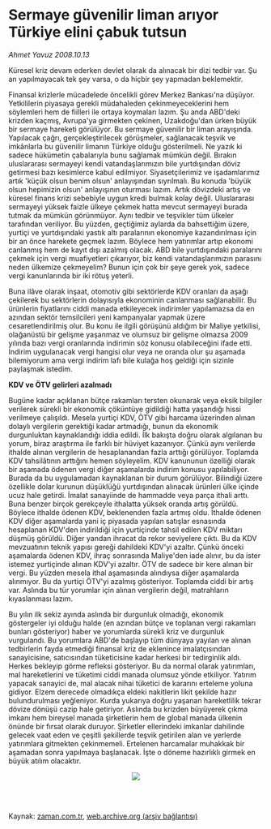# Sermaye güvenilir liman arıyor Türkiye elini çabuk tutsun

*Ahmet  Yavuz 2008.10.13*

<td class="columnist-detail">
<p>Küresel kriz devam ederken devlet olarak da alınacak bir dizi tedbir var. Şu an yapılmayacak tek şey varsa, o da hiçbir şey yapmadan beklemektir.</p>
<p>
<div id="haberMetinDiv">
<p> Finansal krizlerle mücadelede öncelikli görev Merkez Bankası'na düşüyor. Yetkililerin piyasaya gerekli müdahaleden çekinmeyeceklerini hem söylemleri hem de fiilleri ile ortaya koymaları lazım. Şu anda ABD'deki krizden kaçmış, Avrupa'ya girmekten çekinen, Uzakdoğu'dan ürken büyük bir sermaye hareketi görülüyor. Bu sermaye güvenilir bir liman arayışında. Yapılacak çağrı, gerçekleştirilecek görüşmeler, sağlanacak teşvik ve imkânlarla bu güvenilir limanın Türkiye olduğu gösterilmeli. Ne yazık ki sadece hükümetin çabalarıyla bunu sağlamak mümkün değil. Bırakın uluslararası sermayeyi kendi vatandaşlarımızın bile yurtdışından döviz getirmesi bazı kesimlerce kabul edilmiyor. Siyasetçilerimiz ve işadamlarımız artık 'küçük olsun benim olsun' anlayışından sıyrılmalı. Bu konuda 'büyük olsun hepimizin olsun' anlayışının oturması lazım. Artık dövizdeki artış ve küresel finans krizi sebebiyle uygun kredi bulmak kolay değil. Uluslararası sermayeyi yüksek faizle ülkeye çekmek hatta mevcut sermayeyi burada tutmak da mümkün görünmüyor. Aynı tedbir ve teşvikler tüm ülkeler tarafından veriliyor. Bu yüzden, geçtiğimiz aylarda da bahsettiğim üzere, yurtiçi ve yurtdışındaki yastık altı paralarının ekonomiye kazandırılması için bir an önce harekete geçmek lazım. Böylece hem yatırımlar artıp ekonomi canlanmış hem de kayıt dışı azalmış olacak. ABD bile yurtdışındaki paralarını çekmek için vergi muafiyetleri çıkarıyor, biz kendi vatandaşlarımızın parasını neden ülkemize çekmeyelim? Bunun için çok bir şeye gerek yok, sadece vergi kanunlarında bir iki rötuş yeterli.
<p> Buna ilâve olarak inşaat, otomotiv gibi sektörlerde KDV oranları da aşağı çekilerek bu sektörlerin dolayısıyla ekonominin canlanması sağlanabilir. Bu ürünlerin fiyatlarını ciddi manada etkileyecek indirimler yapılamazsa da en azından sektör temsilcileri yeni kampanyalar yapmak üzere cesaretlendirilmiş olur. Bu konu ile ilgili görüşünü aldığım bir Maliye yetkilisi, olağanüstü bir gelişme yaşanmaz ve olumsuz bir gelişme olmazsa 2009 yılında bazı vergi oranlarında indirimin söz konusu olabileceğini ifade etti. İndirim uygulanacak vergi hangisi olur veya ne oranda olur şu aşamada bilemiyorum ama vergi indirim lafı bile kulağa hoş geldiği için sizinle paylaşmak istedim.
<p><b>KDV ve ÖTV gelirleri azalmadı</b>
<p>Bugüne kadar açıklanan bütçe rakamları tersten okunarak veya eksik bilgiler verilerek sürekli bir ekonomik çöküntüye gidildiği hatta yaşandığı hissi verilmeye çalışıldı. Mesela yurtiçi KDV, ÖTV gibi harcama üzerinden alınan dolaylı vergilerin gerektiği kadar artmadığı, bunun da ekonomik durgunluktan kaynaklandığı iddia edildi. İlk bakışta doğru olarak algılanan bu yorum, biraz araştırma ile farklı bir hüviyet kazanıyor. Çünkü aynı verilerde ithalde alınan vergilerin de hesaplanandan fazla arttığı görülüyor. Toplamda KDV tahsilâtının arttığını hemen söyleyelim. KDV kanununun özelliği olarak bir aşamada ödenen vergi diğer aşamalarda indirim konusu yapılabiliyor. Burada da bu uygulamadan kaynaklanan bir durum görülüyor. Bilindiği üzere özellikle dolar kurunun düşüklüğü yurtdışından alınacak ürünleri ülke içinde ucuz hale getirdi. İmalat sanayiinde de hammadde veya parça ithali arttı. Buna benzer birçok gerekçeyle ithalatta yüksek oranda artış görüldü. Böylece ithalde ödenen KDV, beklenenden fazla artmış oldu. İthalde ödenen KDV diğer aşamalarda yani iç piyasada yapılan satışlar esnasında hesaplanan KDV'den indirildiği için yurtiçinde tahsil edilen KDV miktarı düşmüş görüldü. Diğer yandan ihracat da rekor seviyelere çıktı. Bu da KDV mevzuatının teknik yapısı gereği dahildeki KDV'yi azaltır. Çünkü önceki aşamalarda ödenen KDV, ihraç sonrasında Maliye'den iade alınır, bu da ister istemez yurtiçinde alınan KDV'yi azaltır. ÖTV de sadece bir kere alınan bir vergi. Bu yüzden mesela ithal aşamasında alındıysa diğer aşamalarda alınmıyor. Bu da yurtiçi ÖTV'yi azalmış gösteriyor. Toplamda ciddi bir artış var. Aslında bu tür yorumlar için alınan vergilerin değil, matrahların kıyaslanması lazım. 
<p>Bu yılın ilk sekiz ayında aslında bir durgunluk olmadığı, ekonomik göstergeler iyi olduğu halde (en azından bütçe ve toplanan vergi rakamları bunları gösteriyor) haber ve yorumlarda sürekli kriz ve durgunluk vurgulandı. Bu yorumlara ABD'de başlayıp tüm dünyaya yayılan ve alınan tedbirlerin fayda etmediği finansal kriz de eklenince imalatçısından sanayicisine, satıcısından tüketicisine kadar herkesi bir tedirginlik aldı. Herkes bekleyip görme refleksi gösteriyor. Bu da normal olarak yatırımları, mal hareketlerini ve tüketimi ciddi manada olumsuz yönde etkiliyor. Yatırım yapacak sanayici de, mal alacak nihai tüketici de kararını erteleme yoluna gidiyor. Elzem derecede olmadıkça eldeki nakitlerin likit şekilde hazır bulundurulması yeğleniyor. Kurda yukarıya doğru yaşanan hareketlilik tekrar dövize dönüşü cazip hale getiriyor. Aslında bu krizden büyüyerek çıkma imkanı hem bireysel manada şirketlerin hem de global manada ülkenin önünde bir fırsat olarak duruyor. Şirketler ellerindeki imkanlar dahilinde gelecek vaat eden ve çeşitli şekillerde teşvik getirilen alan ve yerlerde yatırımlara gitmekten çekinmemeli. Ertelenen harcamalar muhakkak bir aşamadan sonra yapılmaya başlanacak. İşte o döneme hazırlıklı girmek en büyük atılım olacaktır.
<p><p align="center"><img border="0" src="http://web.archive.org/web/20111014221257im_/http://medya.zaman.com.tr/2008/10/13/vergi.gif"/>
<p></p></p></p></p></p></p></p></p></div>
</p>


<p><br>
		 </br></p></td>

Kaynak: [zaman.com.tr](http://zaman.com.tr/yazar.do?yazino=748717), [web.archive.org (arşiv bağlantısı)](http://web.archive.org/web/20111014221257/http://www.zaman.com.tr:80/yazar.do?yazino=748717)
